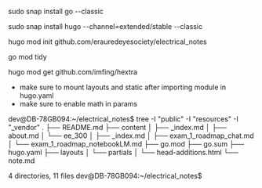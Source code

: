 sudo snap install go --classic

sudo snap install hugo --channel=extended/stable --classic

hugo mod init github.com/erauredeyesociety/electrical_notes

go mod tidy

hugo mod get github.com/imfing/hextra

- make sure to mount layouts and static after importing module in hugo.yaml
- make sure to enable math in params



dev@DB-78GB094:~/electrical_notes$ tree -I "public" -I "resources" -I "_vendor"
.
├── README.md
├── content
│   ├── _index.md
│   ├── about.md
│   └── ee_300
│       ├── _index.md
│       ├── exam_1_roadmap_chat.md
│       └── exam_1_roadmap_notebookLM.md
├── go.mod
├── go.sum
├── hugo.yaml
├── layouts
│   └── partials
│       └── head-additions.html
└── note.md

4 directories, 11 files
dev@DB-78GB094:~/electrical_notes$